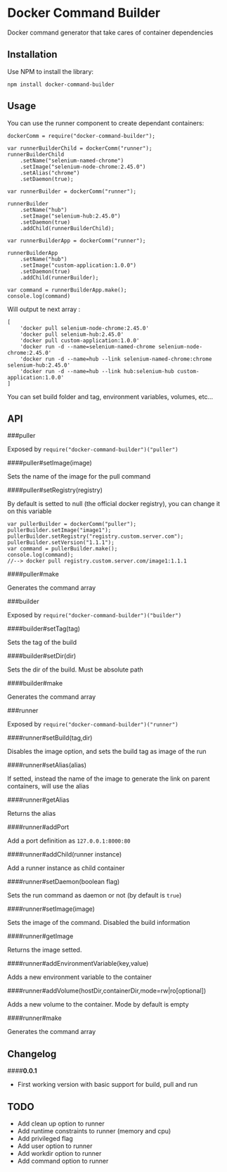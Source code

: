 # Docker Command Builder

Docker command generator that take cares of container dependencies

## Installation

Use NPM to install the library:

    npm install docker-command-builder
    
## Usage

You can use the runner component to create dependant containers:

    dockerComm = require("docker-command-builder");

    var runnerBuilderChild = dockerComm("runner");
    runnerBuilderChild
        .setName("selenium-named-chrome")
        .setImage("selenium-node-chrome:2.45.0")
        .setAlias("chrome")
        .setDaemon(true);
    
    var runnerBuilder = dockerComm("runner");
    
    runnerBuilder
        .setName("hub")
        .setImage("selenium-hub:2.45.0")
        .setDaemon(true)
        .addChild(runnerBuilderChild);
        
    var runnerBuilderApp = dockerComm("runner");
    
    runnerBuilderApp
        .setName("hub")
        .setImage("custom-application:1.0.0")
        .setDaemon(true)
        .addChild(runnerBuilder);
    
    var command = runnerBuilderApp.make();
    console.log(command)
    
Will output te next array :

    [
        'docker pull selenium-node-chrome:2.45.0'
        'docker pull selenium-hub:2.45.0'
        'docker pull custom-application:1.0.0'
        'docker run -d --name=selenium-named-chrome selenium-node-chrome:2.45.0'
        'docker run -d --name=hub --link selenium-named-chrome:chrome selenium-hub:2.45.0'
        'docker run -d --name=hub --link hub:selenium-hub custom-application:1.0.0'
    ]
    
You can set build folder and tag, environment variables, volumes, etc...

## API

###puller

Exposed by ```require("docker-command-builder")("puller")```

####puller#setImage(image)

Sets the name of the image for the pull command

####puller#setRegistry(registry)

By default is setted to null (the official docker registry), you can change it on this variable

    var pullerBuilder = dockerComm("puller");
    pullerBuilder.setImage("image1");
    pullerBuilder.setRegistry("registry.custom.server.com");
    pullerBuilder.setVersion("1.1.1");
    var command = pullerBuilder.make();
    console.log(command);
    //--> docker pull registry.custom.server.com/image1:1.1.1

####puller#make

Generates the command array

###builder

Exposed by ```require("docker-command-builder")("builder")```

####builder#setTag(tag)

Sets the tag of the build

####builder#setDir(dir)

Sets the dir of the build. Must be absolute path

####builder#make

Generates the command array

###runner

Exposed by ```require("docker-command-builder")("runner")```

####runner#setBuild(tag,dir)

Disables the image option, and sets the build tag as image of the run

####runner#setAlias(alias)

If setted, instead the name of the image to generate the link on parent containers, will use the alias

####runner#getAlias

Returns the alias

####runner#addPort

Add a port definition as ```127.0.0.1:8000:80```

####runner#addChild(runner instance)

Add a runner instance as child container

####runner#setDaemon(boolean flag)

Sets the run command as daemon or not (by default is ```true```)

####runner#setImage(image)

Sets the image of the command. Disabled the build information

####runner#getImage

Returns the image setted.

####runner#addEnvironmentVariable(key,value)

Adds a new environment variable to the container

####runner#addVolume(hostDir,containerDir,mode=rw|ro[optional])

Adds a new volume to the container. Mode by default is empty

####runner#make

Generates the command array

## Changelog

####**0.0.1**

* First working version with basic support for build, pull and run

## TODO

* Add clean up option to runner
* Add runtime constraints to runner (memory and cpu)
* Add privileged flag
* Add user option to runner
* Add workdir option to runner
* Add command option to runner
